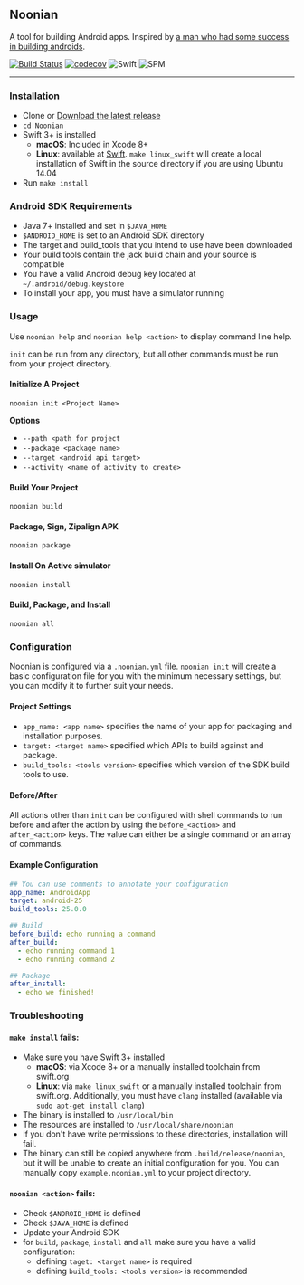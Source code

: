 ## Noonian

A tool for building Android apps. Inspired by [a man who had some success in
building androids](http://memory-alpha.wikia.com/wiki/Noonian_Soong).

[![Build Status](https://travis-ci.org/scottrhoyt/Noonian.svg?branch=master)](https://travis-ci.org/scottrhoyt/Noonian)
[![codecov](https://codecov.io/gh/scottrhoyt/Noonian/branch/master/graph/badge.svg)](https://codecov.io/gh/scottrhoyt/Noonian)
![Swift](https://img.shields.io/badge/Swift-3.0-orange.svg)
![SPM](https://img.shields.io/badge/SPM-Compatible-green.svg)

--------------

### Installation

* Clone or [Download the latest release](https://github.com/scottrhoyt/Noonian/releases)
* `cd Noonian`
* Swift 3+ is installed
  * **macOS**: Included in Xcode 8+
  * **Linux**: available at [Swift](http://www.swift.org). `make linux_swift` will
    create a local installation of Swift in the source directory if you are
    using Ubuntu 14.04
* Run `make install`

### Android SDK Requirements

* Java 7+ installed and set in `$JAVA_HOME`
* `$ANDROID_HOME` is set to an Android SDK directory
* The target and build_tools that you intend to use have been downloaded
* Your build tools contain the jack build chain and your source is compatible
* You have a valid Android debug key located at `~/.android/debug.keystore`
* To install your app, you must have a simulator running

### Usage

Use `noonian help` and `noonian help <action>` to display command line help.

`init` can be run from any directory, but all other commands must be run from
your project directory.

#### Initialize A Project

`noonian init <Project Name>`

**Options**

* `--path <path for project`
* `--package <package name>`
* `--target <android api target>`
* `--activity <name of activity to create>`

#### Build Your Project

`noonian build`

#### Package, Sign, Zipalign APK

`noonian package`

#### Install On Active simulator

`noonian install`

#### Build, Package, and Install

`noonian all`

### Configuration

Noonian is configured via a `.noonian.yml` file. `noonian init` will create a
basic configuration file for you with the minimum necessary settings, but you
can modify it to further suit your needs.

#### Project Settings

* `app_name: <app name>` specifies the name of your app for packaging and
  installation purposes.
* `target: <target name>` specified which APIs to build against and package.
* `build_tools: <tools version>` specifies which version of the SDK build tools
  to use.

#### Before/After

All actions other than `init` can be configured with shell commands to run
before and after the action by using the `before_<action>` and `after_<action>`
keys. The value can either be a single command or an array of commands.

#### Example Configuration

```yaml
## You can use comments to annotate your configuration
app_name: AndroidApp
target: android-25
build_tools: 25.0.0

## Build
before_build: echo running a command
after_build:
  - echo running command 1
  - echo running command 2

## Package
after_install:
  - echo we finished!
```

### Troubleshooting

#### `make install` fails:

* Make sure you have Swift 3+ installed
    * **macOS**: via Xcode 8+ or a manually installed toolchain from swift.org
    * **Linux**: via `make linux_swift` or a manually installed toolchain from
      swift.org. Additionally, you must have `clang` installed (available
      via `sudo apt-get install clang`)
* The binary is installed to `/usr/local/bin`
* The resources are installed to `/usr/local/share/noonian`
* If you don't have write permissions to these directories, installation will
  fail.
* The binary can still be copied anywhere from `.build/release/noonian`, but it
  will be unable to create an initial configuration for you. You can manually
  copy `example.noonian.yml` to your project directory.

#### `noonian <action>` fails:

* Check `$ANDROID_HOME` is defined
* Check `$JAVA_HOME` is defined
* Update your Android SDK
* for `build`, `package`, `install` and `all` make sure you have a valid
  configuration:
  * defining `taget: <target name>` is required
  * defining `build_tools: <tools version>` is recommended
